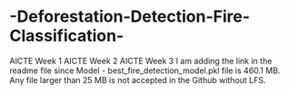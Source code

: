 # -Deforestation-Detection-Fire-Classification-
AICTE Week 1
AICTE Week 2
AICTE Week 3
I am adding the link in the readme file since  Model - best_fire_detection_model.pkl file is 460.1 MB. Any file larger than 25 MB is not accepted in the Github without LFS.
